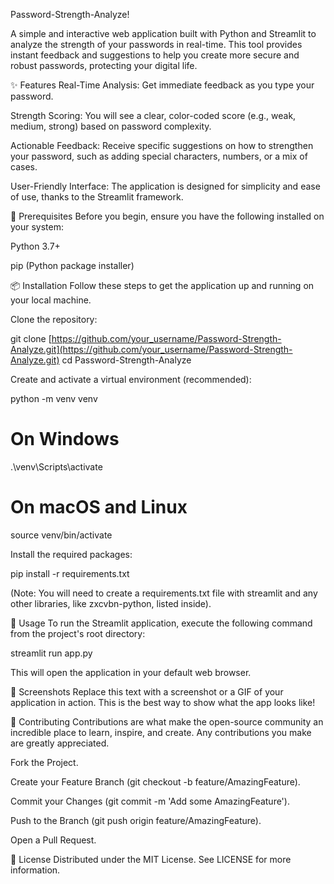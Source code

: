 Password-Strength-Analyze!

A simple and interactive web application built with Python and Streamlit to analyze the strength of your passwords in real-time. This tool provides instant feedback and suggestions to help you create more secure and robust passwords, protecting your digital life.

✨ Features
Real-Time Analysis: Get immediate feedback as you type your password.

Strength Scoring: You will see a clear, color-coded score (e.g., weak, medium, strong) based on password complexity.

Actionable Feedback: Receive specific suggestions on how to strengthen your password, such as adding special characters, numbers, or a mix of cases.

User-Friendly Interface: The application is designed for simplicity and ease of use, thanks to the Streamlit framework.

🚀 Prerequisites
Before you begin, ensure you have the following installed on your system:

Python 3.7+

pip (Python package installer)

📦 Installation
Follow these steps to get the application up and running on your local machine.

Clone the repository:

git clone [https://github.com/your_username/Password-Strength-Analyze.git](https://github.com/your_username/Password-Strength-Analyze.git)
cd Password-Strength-Analyze

Create and activate a virtual environment (recommended):

python -m venv venv
# On Windows
.\venv\Scripts\activate
# On macOS and Linux
source venv/bin/activate

Install the required packages:

pip install -r requirements.txt

(Note: You will need to create a requirements.txt file with streamlit and any other libraries, like zxcvbn-python, listed inside).

🏃 Usage
To run the Streamlit application, execute the following command from the project's root directory:

streamlit run app.py

This will open the application in your default web browser.

📸 Screenshots
Replace this text with a screenshot or a GIF of your application in action. This is the best way to show what the app looks like!

🤝 Contributing
Contributions are what make the open-source community an incredible place to learn, inspire, and create. Any contributions you make are greatly appreciated.

Fork the Project.

Create your Feature Branch (git checkout -b feature/AmazingFeature).

Commit your Changes (git commit -m 'Add some AmazingFeature').

Push to the Branch (git push origin feature/AmazingFeature).

Open a Pull Request.

📄 License
Distributed under the MIT License. See LICENSE for more information.

